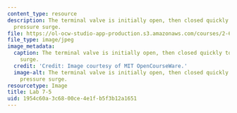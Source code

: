 ```yaml
---
content_type: resource
description: The terminal valve is initially open, then closed quickly to create a
  pressure surge.
file: https://ol-ocw-studio-app-production.s3.amazonaws.com/courses/2-672-project-laboratory-spring-2009/1954c60a3c6800ce4e1fb5f3b12a1651_lab7-5.jpg
file_type: image/jpeg
image_metadata:
  caption: The terminal valve is initially open, then closed quickly to create a pressure
    surge.
  credit: 'Credit: Image courtesy of MIT OpenCourseWare.'
  image-alt: The terminal valve is initially open, then closed quickly to create a
    pressure surge.
resourcetype: Image
title: Lab 7-5
uid: 1954c60a-3c68-00ce-4e1f-b5f3b12a1651
---
```

